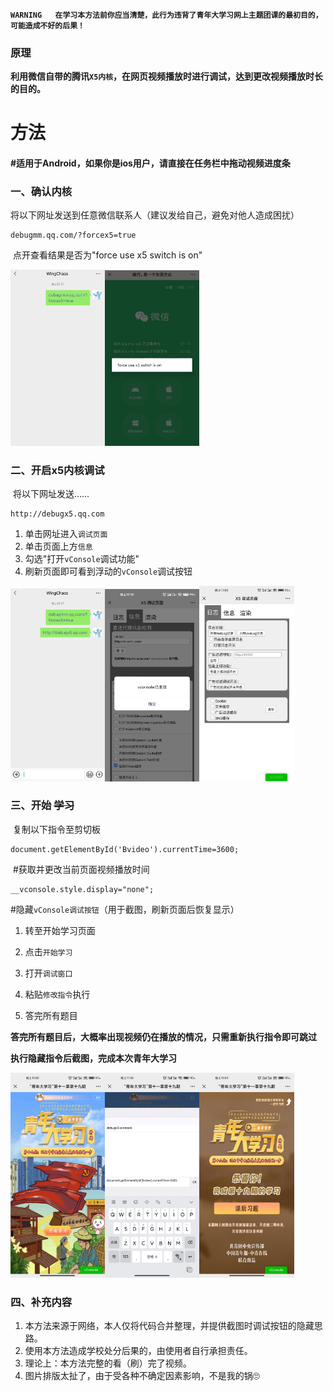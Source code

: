 

**`WARNING  
在学习本方法前你应当清楚，此行为违背了青年大学习网上主题团课的最初目的，可能造成不好的后果！`**


### 原理

​	**利用微信自带的腾讯`X5内核`，在网页视频播放时进行调试，达到更改视频播放时长的目的。**  



# 方法

#### 	#适用于Android，如果你是ios用户，请直接在任务栏中拖动视频进度条



### 一、确认内核

​	将以下网址发送到任意微信联系人（建议发给自己，避免对他人造成困扰）  



```
debugmm.qq.com/?forcex5=true
```

​	点开查看结果是否为"force use x5 switch is on"  



<img alt="" src="/img/annoying-QNDXX/ensurex5.jpg" width=30%><img alt="" src="/img/annoying-QNDXX/x5ison.jpg" width=30%>



### 二、开启x5内核调试

​	将以下网址发送......  



```
http://debugx5.qq.com
```


1. 单击网址进入`调试页面`
2. 单击页面上方`信息`
3. 勾选"打开`vConsole`调试功能"
4. 刷新页面即可看到浮动的`vConsole`调试按钮



<img alt="" src="/img/annoying-QNDXX/openVconsole1.jpg" width=30%><img alt="" src="/img/annoying-QNDXX/openVconsole2.jpg" width=30%><img alt="" src="/img/annoying-QNDXX/openVconsole3.jpg" width=30%>



### 三、开始 ~~学习~~

​	复制以下指令至剪切板



```
document.getElementById('Bvideo').currentTime=3600;
```

​	#获取并更改当前页面视频播放时间



```
__vconsole.style.display="none";
```

​	#隐藏`vConsole调试按钮`（用于截图，刷新页面后恢复显示）



1. 转至开始学习页面

2. 点击`开始学习`

3. 打开`调试窗口`

4. 粘贴`修改指令`执行

5. 答完所有题目



**答完所有题目后，大概率出现视频仍在播放的情况，只需重新执行指令即可跳过**

**执行隐藏指令后截图，完成本次青年大学习**



<img alt="" src="/img/annoying-QNDXX/begin1.jpg" width=30%><img alt="" src="/img/annoying-QNDXX/begin2.jpg" width=30%><img alt="" src="/img/annoying-QNDXX/end.jpg" width=30%>



### 四、补充内容

1. 本方法来源于网络，本人仅将代码合并整理，并提供截图时调试按钮的隐藏思路。
2. 使用本方法造成学校处分后果的，由使用者自行承担责任。
3. 理论上：本方法完整的看（刷）完了视频。
4. 图片排版太扯了，由于受各种不确定因素影响，不是我的锅🙄
